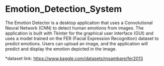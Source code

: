 # Emotion_Detection_System

The Emotion Detector is a desktop application that uses a Convolutional Neural Network (CNN) to detect human emotions from images. The application is built with Tkinter for the graphical user interface (GUI) and uses a model trained on the FER (Facial Expression Recognition) dataset to predict emotions. Users can upload an image, and the application will predict and display the emotion depicted in the image.

*dataset link: https://www.kaggle.com/datasets/msambare/fer2013
